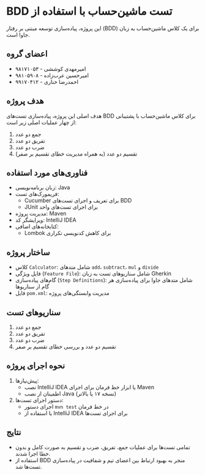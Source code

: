 # BDD تست ماشین‌حساب با استفاده از

این پروژه، پیاده‌سازی توسعه مبتنی بر رفتار (BDD) برای یک کلاس ماشین‌حساب به زبان جاوا است.

## اعضای گروه

* امیرمهدی کوششی - ۹۸۱۷۱۰۵۳
* امیرحسین عرب‌زاده - ۹۸۱۰۵۹۰۸
* احمدرضا خناری - ۹۹۱۷۰۴۱۲

## هدف پروژه

هدف اصلی این پروژه، پیاده‌سازی تست‌های BDD برای کلاس ماشین‌حساب با پشتیبانی از چهار عملیات اصلی زیر است:

1. جمع دو عدد
2. تفریق دو عدد
3. ضرب دو عدد
4. تقسیم دو عدد (به همراه مدیریت خطای تقسیم بر صفر)

## فناوری‌های مورد استفاده

* زبان برنامه‌نویسی: Java
* فریمورک‌های تست:
    * Cucumber برای تعریف و اجرای تست‌های BDD
    * JUnit برای اجرای تست‌های واحد
* مدیریت پروژه: Maven
* ویرایشگر کد: IntelliJ IDEA
* کتابخانه‌های اضافی:
    * Lombok برای کاهش کدنویسی تکراری

## ساختار پروژه

* کلاس `Calculator`: شامل متدهای `add`، `subtract`، `mul` و `divide`
* فایل ویژگی (`Feature File`): شامل سناریوهای تست به زبان Gherkin
* گام‌های پیاده‌سازی (`Step Definitions`): شامل متدهای جاوا برای پیاده‌سازی هر گام از سناریوها
* فایل `pom.xml`: مدیریت وابستگی‌های پروژه

## سناریوهای تست

1. جمع دو عدد
2. تفریق دو عدد
3. ضرب دو عدد
4. تقسیم دو عدد و بررسی خطای تقسیم بر صفر

## نحوه اجرای پروژه

1. پیش‌نیازها:
    * نصب IntelliJ IDEA یا ابزار خط فرمان برای اجرای Maven
    * اطمینان از نصب Java (نسخه ۱۷ یا بالاتر)
2. دستور اجرای تست‌ها:
    * اجرای دستور `mvn test` در خط فرمان
    * یا استفاده از IntelliJ IDEA برای اجرای تست‌ها

## نتایج

* تمامی تست‌ها برای عملیات جمع، تفریق، ضرب و تقسیم به صورت کامل و بدون خطا اجرا شدند.
* استفاده از BDD منجر به بهبود ارتباط بین اعضای تیم و شفافیت در پیاده‌سازی تست‌ها شد.
